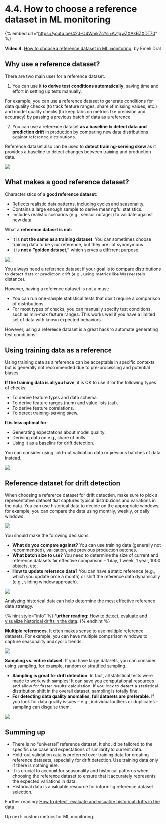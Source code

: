 # 4.4. How to choose a reference dataset in ML monitoring

{% embed url="https://youtu.be/42J-C4WmkZc?si=Av1gwZXAkBZXDT70" %}

**Video 4**. [How to choose a reference dataset in ML monitoring](https://youtu.be/42J-C4WmkZc?si=Av1gwZXAkBZXDT70), by Emeli Dral

## Why use a reference dataset?

There are two main uses for a reference dataset. 

1. You can use it **to derive test conditions automatically**, saving time and effort in setting up tests manually. 

For example, you can use a reference dataset to generate conditions for data quality checks (to track feature ranges, share of missing values, etc.) and model quality checks (to keep tabs on metrics like precision and accuracy) by passing a previous batch of data as a reference. 

2. You can use a reference dataset **as a baseline to detect data and prediction drift** in production by comparing new data distributions against reference distributions.

Reference dataset also can be used to **detect training-serving skew** as it provides a baseline to detect changes between training and production data. 

![](<../../../images/2023110\_course\_module4\_fin.064-min.png>)

## What makes a good reference dataset?

Characteristics of a **good reference dataset**:
* Reflects realistic data patterns, including cycles and seasonality.
* Contains a large enough sample to derive meaningful statistics.
* Includes realistic scenarios (e.g., sensor outages) to validate against new data.

What a **reference dataset is not**:
* It is **not the same as a training dataset**. You can sometimes choose training data to be your reference, but they are not synonymous.  
* It is **not a “golden dataset,”** which serves a different purpose.

![](<../../../images/2023110\_course\_module4\_fin.065-min.png>)

You always need a reference dataset if your goal is to compare distributions to detect data or prediction drift (e.g., using metrics like Wasserstein distance). 

However, having a reference dataset is not a must:
* You can run one-sample statistical tests that don't require a comparison of distributions.
* For most types of checks, you can manually specify test conditions, such as min-max feature ranges. This works well if you have a limited set of data with known expected behaviors.

However, using a reference dataset is a great hack to automate generating test conditions! 

## Using training data as a reference

Using training data as a reference can be acceptable in specific contexts but is generally not recommended due to pre-processing and potential biases.

**If the training data is all you have**, it is OK to use it for the following types of checks:
* To derive feature types and data schema.
* To derive feature ranges (num) and value lists (cat).
* To derive feature correlations.
* To detect training-serving skew.
						
**It is less optimal for**:
* Generating expectations about model quality.
* Deriving data on e.g., share of nulls.
* Using it as a baseline for drift detection. 

You can consider using hold-out validation data or previous batches of data instead.

![](<../../../images/2023110\_course\_module4\_fin.068-min.png>)

## Reference dataset for drift detection

When choosing a reference dataset for drift detection, make sure to pick a representative dataset that captures typical distributions and variations in the data. You can use historical data to decide on the appropriate windows; for example, you can compare the data using monthly, weekly, or daily windows. 

![](<../../../images/2023110\_course\_module4\_fin.069-min.png>)

You should make the following decisions:
* **What do you compare against?** You can use training data (generally not recommended), validation, and previous production batches.
* **What batch size to use?** You need to determine the size of current and reference datasets for effective comparison – 1 day, 1 week, 1 year, 1000 objects, etc. 
* **How to update reference data?** You can have a static reference (e.g., which you update once a month) or shift the reference data dynamically (e.g., sliding window approach).

![](<../../../images/2023110\_course\_module4\_fin.071-min.png>)

Analyzing historical data can help determine the most effective reference data strategy. 

{% hint style="info" %}
**Further reading:** [How to detect, evaluate and visualize historical drifts in the data](https://www.evidentlyai.com/blog/tutorial-3-historical-data-drift).
{% endhint %}

**Multiple references**. It often makes sense to use multiple reference datasets. For example, you can have multiple comparison windows to capture seasonality and cyclic trends:

![](<../../../images/2023110\_course\_module4\_fin.073-min.png>)

**Sampling vs. entire dataset**. If you have large datasets, you can consider using sampling, for example, random or stratified sampling.
* **Sampling is great for drift detection**. In fact, all statistical tests were made to work with samples! It can save you computational resources and allow for faster results calculation. If you look to detect a statistical distribution shift in the overall dataset, sampling is totally fine. 
* **For detecting data quality anomalies, full datasets are preferable**. If you look for data quality issues – e.g., individual outliers or duplicates – sampling can disguise them. 

![](<../../../images/2023110\_course\_module4\_fin.074-min.png>)

## Summing up

* There is no “universal” reference dataset. It should be tailored to the specific use case and expectations of similarity to current data.
* Hold-out validation data is preferred over training data for creating reference datasets, especially for drift detection. Use training data only if there is nothing else. 
* It is crucial to account for seasonality and historical patterns when choosing the reference dataset to ensure that it accurately represents the expected variations in data.
* Historical data is a valuable resource for informing reference dataset selection.

Further reading: [How to detect, evaluate and visualize historical drifts in the data](https://www.evidentlyai.com/blog/tutorial-3-historical-data-drift)

Up next: custom metrics for ML monitoring. 
